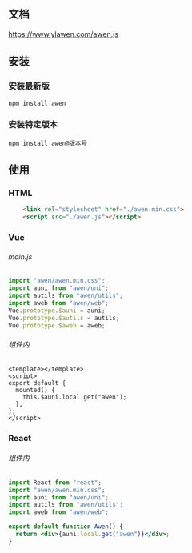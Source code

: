 ## 文档

https://www.ylawen.com/awen.js

## 安装

### 安装最新版

```
npm install awen
```

### 安装特定版本

```
npm install awen@版本号
```

## 使用

### HTML

```HTML
	<link rel="stylesheet" href="./awen.min.css">
	<script src="./awen.js"></script>
```

### Vue

<h6>main.js</h6>

```javascript
import "awen/awen.min.css";
import auni from "awen/uni";
import autils from "awen/utils";
import aweb from "awen/web";
Vue.prototype.$auni = auni;
Vue.prototype.$autils = autils;
Vue.prototype.$aweb = aweb;
```

<h6>组件内</h6>

```vue
<template></template>
<script>
export default {
  mounted() {
    this.$auni.local.get("awen");
  },
};
</script>
```

### React

<h6>组件内</h6>

```jsx
import React from "react";
import "awen/awen.min.css";
import auni from "awen/uni";
import autils from "awen/utils";
import aweb from "awen/web";

export default function Awen() {
  return <div>{auni.local.get("awen")}</div>;
}
```
